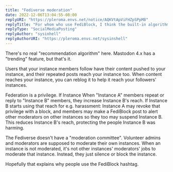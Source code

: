 ```yaml
---
title: "Fediverse moderation"
date: 2022-12-06T13:04:55-08:00
replyURI: "https://pleroma.envs.net/notice/AQKVtApViFHZpSPpM8"
replyTitle: "For whom who use FediBlock, I think the built-in algorithm is good enough"
replyType: "SocialMediaPosting"
replyAuthor: "sysinhell"
replyAuthorURI: "https://pleroma.envs.net/sysinshell"
---
```

There's no real "recommendation algorithm" here. Mastodon 4.x has a "trending" feature, but that's it.

Users that your instance members follow have their content pushed to your instance, and their repeated posts reach your instance too. When content reaches your instance, you can reblog it to help it reach your followers' instances.

Federation is a privilege. If Instance When "Instance A" members repeat or reply to "Instance B" members, they increase Instance B's reach. If Instance B starts using that reach for e.g. harassment: Instance A may revoke that privilege with a block, and members may make a FediBlock post to alert other moderators on other instances so they too may suspend Instance B. This reduces Instance B's reach, protecting the people Instance B was harming.

The Fediverse doesn't have a "moderation committee". Volunteer admins and moderators are supposed to moderate their own instances.  When an instance is not moderated, it's not other instances' moderators' jobs to moderate that instance. Instead, they just silence or block the instance.

Hopefully that explains why people use the FediBlock hashtag.

